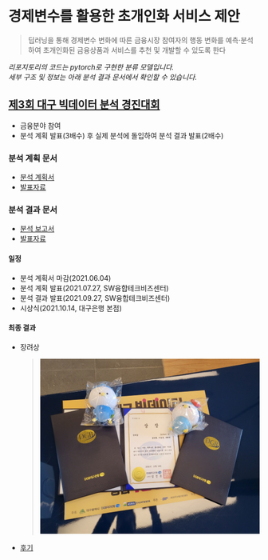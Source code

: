 # 경제변수를 활용한 초개인화 서비스 제안

> 딥러닝을 통해 경제변수 변화에 따른 금융시장 참여자의 행동 변화를 예측·분석하여 초개인화된 금융상품과 서비스를 추천 및 개발할 수 있도록 한다

_리포지토리의 코드는 pytorch로 구현한 분류 모델입니다.<br> 세부 구조 및 정보는 아래 분석 결과 문서에서 확인할 수 있습니다._

## [제3회 대구 빅데이터 분석 경진대회](https://www.dip.or.kr/home/notice/boardRead.ubs?fboardcd=notice&fboardnum=5066)
 - 금융분야 참여
 - 분석 계획 발표(3배수) 후 실제 분석에 돌입하여 분석 결과 발표(2배수)

### 분석 계획 문서
 - [분석 계획서](./documents/과제분석계획서_GoDart.pdf)
 - [발표자료](./documents/1차발표자료_GoDart.pdf)

### 분석 결과 문서
 - [분석 보고서](./documents/경진대회_분석보고서_GoDart.pdf)
 - [발표자료](./documents/경진대회_발표자료_GoDart.pdf)

#### 일정
 - 분석 계획서 마감(2021.06.04)
 - 분석 계획 발표(2021.07.27, SW융합테크비즈센터)
 - 분석 결과 발표(2021.09.27, SW융합테크비즈센터)
 - 시상식(2021.10.14, 대구은행 본점)

#### 최종 결과
 - 장려상
    > <img src="./documents/img/img1.png"  width="500" height="350">
 - [후기](https://snmhz.github.io/daegu-bigdata-competition-2021)